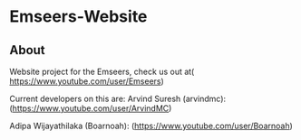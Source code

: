 # Emseers-Website
## About
Website project for the Emseers, check us out at( https://www.youtube.com/user/Emseers)

Current developers on this are:
Arvind Suresh (arvindmc): (https://www.youtube.com/user/ArvindMC)

Adipa Wijayathilaka (Boarnoah): (https://www.youtube.com/user/Boarnoah)